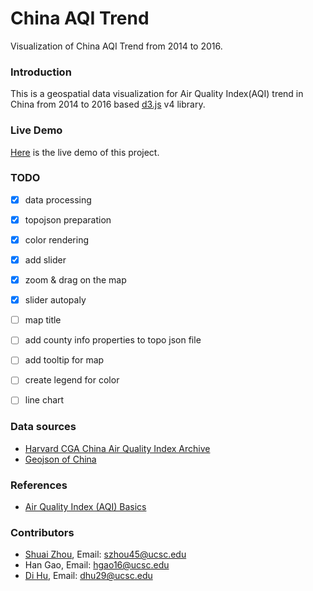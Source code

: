 # China AQI Trend
Visualization of China AQI Trend from 2014 to 2016.

### Introduction
This is a geospatial data visualization for Air Quality Index(AQI)
 trend in China from 2014 to 2016 based [d3.js](https://d3js.org/) v4 library.

### Live Demo
[Here](https://palmchou.github.io/ChinaAQITrend/) is the live demo of this project.

### TODO
- [x] data processing
- [x] topojson preparation
- [x] color rendering
- [x] add slider
- [x] zoom & drag on the map
- [x] slider autopaly
- [ ] map title
- [ ] add county info properties to topo json file
- [ ] add tooltip for map
- [ ] create legend for color
- [ ] line chart


### Data sources
- [Harvard CGA China Air Quality Index Archive](http://aqi.cga.harvard.edu/china/about/)
- [Geojson of China](http://www.ourd3js.com/wordpress/739/)

### References
- [Air Quality Index (AQI) Basics](https://airnow.gov/index.cfm?action=aqibasics.aqi)

### Contributors
- [Shuai Zhou](http://shuaizhou.me), Email: szhou45@ucsc.edu
- Han Gao, Email: hgao16@ucsc.edu
- [Di Hu](https://www.duffyhu.me/), Email: dhu29@ucsc.edu